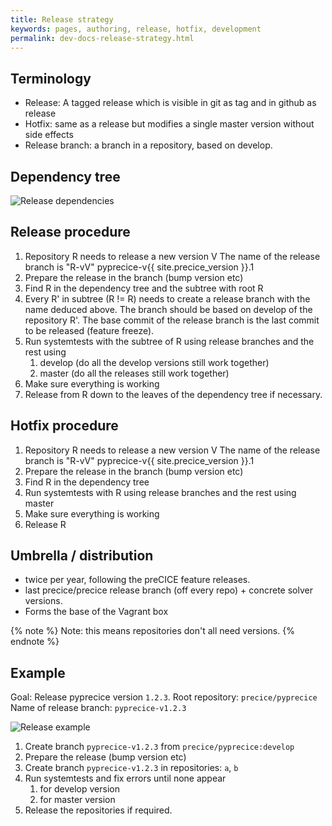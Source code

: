 ```yaml
---
title: Release strategy
keywords: pages, authoring, release, hotfix, development
permalink: dev-docs-release-strategy.html
---
```


## Terminology

- Release: A tagged release which is visible in git as tag and in github as release
- Hotfix: same as a release but modifies a single master version without side effects
- Release branch: a branch in a repository, based on develop.

## Dependency tree

![Release dependencies](images/docs/dev-docs-release-dependencies.svg)

## Release procedure

1. Repository R needs to release a new version V
   The name of the release branch is "R-vV" pyprecice-v{{ site.precice_version }}.1
2. Prepare the release in the branch (bump version etc)
3. Find R in the dependency tree and the subtree with root R
4. Every R' in subtree (R != R) needs to create a release branch with the name deduced above.
   The branch should be based on develop of the repository R'. The base commit of the release branch is the last commit to be released (feature freeze).
5. Run systemtests with the subtree of R using release branches and the rest using
   1. develop (do all the develop versions still work together)
   2. master (do all the releases still work together)
6. Make sure everything is working
7. Release from R down to the leaves of the dependency tree if necessary.

## Hotfix procedure

1. Repository R needs to release a new version V
   The name of the release branch is "R-vV" pyprecice-v{{ site.precice_version }}.1
2. Prepare the release in the branch (bump version etc)
3. Find R in the dependency tree
4. Run systemtests with R using release branches and the rest using master
5. Make sure everything is working
6. Release R

## Umbrella / distribution

- twice per year, following the preCICE feature releases.
- last precice/precice release branch (off every repo) + concrete solver versions.
- Forms the base of the Vagrant box

{% note %}
Note: this means repositories don't all need versions.
{% endnote %}

## Example

Goal: Release pyprecice version `1.2.3`.
Root repository: `precice/pyprecice`
Name of release branch: `pyprecice-v1.2.3`

![Release example](images/docs/dev-docs-release-example.svg)

1. Create branch `pyprecice-v1.2.3` from `precice/pyprecice:develop`
2. Prepare the release (bump version etc)
3. Create branch `pyprecice-v1.2.3` in repositories:
   `a`, `b`
4. Run systemtests and fix errors until none appear
    1. for develop version
    2. for master version
5. Release the repositories if required.
